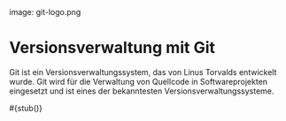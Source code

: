 <div class='meta'>
image: git-logo.png
</div>

# Versionsverwaltung mit Git

<p class='abstract'>
Git ist ein Versionsverwaltungssystem, das von Linus Torvalds entwickelt wurde. Git wird für die Verwaltung von Quellcode in Softwareprojekten eingesetzt und ist eines der bekanntesten Versionsverwaltungssysteme.
</p>

<div class='alert alert-warning'>#{stub()}</div>
